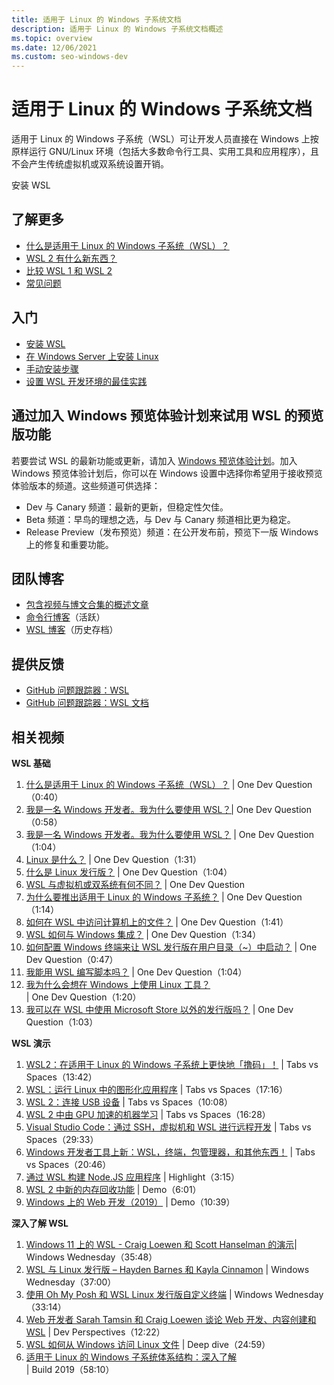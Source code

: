 ```yaml
---
title: 适用于 Linux 的 Windows 子系统文档
description: 适用于 Linux 的 Windows 子系统文档概述
ms.topic: overview
ms.date: 12/06/2021
ms.custom: seo-windows-dev
---
```


# 适用于 Linux 的 Windows 子系统文档

适用于 Linux 的 Windows 子系统（WSL）可让开发人员直接在 Windows 上按原样运行 GNU/Linux 环境（包括大多数命令行工具、实用工具和应用程序），且不会产生传统虚拟机或双系统设置开销。

<Link to="install" className="button button--primary">安装 WSL</Link>

## 了解更多

* [什么是适用于 Linux 的 Windows 子系统（WSL）？](about.md)
* [WSL 2 有什么新东西？](compare-versions.md#whats-new-in-wsl-2)
* [比较 WSL 1 和 WSL 2](compare-versions.md)
* [常见问题](faq.md)

## 入门

* [安装 WSL](install.md)
* [在 Windows Server 上安装 Linux](install-on-server.md)
* [手动安装步骤](install-manual.md)
* [设置 WSL 开发环境的最佳实践](./setup/environment.md)

## 通过加入 Windows 预览体验计划来试用 WSL 的预览版功能

若要尝试 WSL 的最新功能或更新，请加入 [Windows 预览体验计划](https://insider.windows.com/getting-started)。加入 Windows 预览体验计划后，你可以在 Windows 设置中选择你希望用于接收预览体验版本的频道。这些频道可供选择：

* Dev 与 Canary 频道：最新的更新，但稳定性欠佳。
* Beta 频道：早鸟的理想之选，与 Dev 与 Canary 频道相比更为稳定。
* Release Preview（发布预览）频道：在公开发布前，预览下一版 Windows 上的修复和重要功能。

## 团队博客

* [包含视频与博文合集的概述文章](https://blogs.msdn.microsoft.com/commandline/learn-about-windows-console-and-windows-subsystem-for-linux-wsl/)
* [命令行博客](https://blogs.msdn.microsoft.com/commandline/)（活跃）
* [WSL 博客](https://learn.microsoft.com/zh-cn/archive/blogs/wsl/)（历史存档）

## 提供反馈

* [GitHub 问题跟踪器：WSL](https://github.com/microsoft/WSL/issues)
* [GitHub 问题跟踪器：WSL 文档](https://github.com/MicrosoftDocs/WSL/issues)

## 相关视频

**WSL 基础**

1. [什么是适用于 Linux 的 Windows 子系统（WSL）？](https://www.youtube.com/watch?v=NYGMY9c90Oo) | One Dev Question（0:40）
1. [我是一名 Windows 开发者。我为什么要使用 WSL？|](https://www.youtube.com/watch?v=sqdHy1rC2t4) One Dev Question（0:58）
1. [我是一名 Windows 开发者。我为什么要使用 WSL？](https://www.youtube.com/watch?v=75JBKfAqH3I) | One Dev Question（1:04）
1. [Linux 是什么？](https://www.youtube.com/watch?v=jx5I-8_arqM) | One Dev Question（1:31）
1. [什么是 Linux 发行版？](https://www.youtube.com/watch?v=WnzKfwL3Iy0) | One Dev Question（1:04）
1. [WSL 与虚拟机或双系统有何不同？](https://www.youtube.com/watch?v=UMQ5GQix0rs) | One Dev Question
1. [为什么要推出适用于 Linux 的 Windows 子系统？](https://www.youtube.com/watch?v=b9I7NZHni5c) | One Dev Question（1:14）
1. [如何在 WSL 中访问计算机上的文件？](https://www.youtube.com/watch?v=uUaFNRRS9yo&t=2s) | One Dev Question（1:41）
1. [WSL 如何与 Windows 集成？](https://www.youtube.com/watch?v=JuJ_Nx_bFEM) | One Dev Question（1:34）
1. [如何配置 Windows 终端来让 WSL 发行版在用户目录（~）中启动？](https://www.youtube.com/watch?v=n1YSFT5VK-Y) | One Dev Question（0:47）
1. [我能用 WSL 编写脚本吗？](https://www.youtube.com/watch?v=teI6WA48_Rg) | One Dev Question（1:04）
1. [我为什么会想在 Windows 上使用 Linux 工具？](https://www.youtube.com/watch?v=OeomwrHLAR4) | One Dev Question（1:20）
1. [我可以在 WSL 中使用 Microsoft Store 以外的发行版吗？](https://www.youtube.com/watch?v=AfhDwVASD2c) | One Dev Question（1:03）

**WSL 演示**

1. [WSL2：在适用于 Linux 的 Windows 子系统上更快地「撸码」！](https://www.youtube.com/watch?v=MrZolfGm8Zk&t=3s) | Tabs vs Spaces（13:42）
1. [WSL：运行 Linux 中的图形化应用程序](https://www.youtube.com/watch?v=kC3eWRPzeWw) | Tabs vs Spaces（17:16）
1. [WSL 2：连接 USB 设备](https://www.youtube.com/watch?v=I2jOuLU4o8E) | Tabs vs Spaces（10:08）
1. [WSL 2 中由 GPU 加速的机器学习](https://www.youtube.com/watch?v=PdxXlZJiuxA) | Tabs vs Spaces（16:28）
1. [Visual Studio Code：通过 SSH，虚拟机和 WSL 进行远程开发](https://www.youtube.com/watch?v=XkLjxr9iQ-8&t=1s) | Tabs vs Spaces（29:33）
1. [Windows 开发者工具上新：WSL，终端，包管理器，和其他东西！](https://www.youtube.com/watch?v=m5tt9mDRPSw) | Tabs vs Spaces（20:46）
1. [通过 WSL 构建 Node.JS 应用程序](https://www.youtube.com/watch?v=lOXatmtBb88) | Highlight（3:15）
1. [WSL 2 中新的内存回收功能](https://www.youtube.com/watch?v=K9GPOHrZgr4) | Demo（6:01）
1. [Windows 上的 Web 开发（2019）](https://www.youtube.com/watch?v=UxWN1BBr1bM) | Demo（10:39）

**深入了解 WSL**

1. [Windows 11 上的 WSL - Craig Loewen 和 Scott Hanselman 的演示](https://www.youtube.com/watch?v=pNwatyeXplY)| Windows Wednesday（35:48）
1. [WSL 与 Linux 发行版 – Hayden Barnes 和 Kayla Cinnamon](https://www.youtube.com/watch?v=kCB3gO32SPs) | Windows Wednesday（37:00）
1. [使用 Oh My Posh 和 WSL Linux 发行版自定义终端](https://www.youtube.com/watch?v=uO_F5W2LbSk) | Windows Wednesday（33:14）
1. [Web 开发者 Sarah Tamsin 和 Craig Loewen 谈论 Web 开发、内容创建和 WSL](https://www.youtube.com/watch?v=ySS8Re6LDTQ) | Dev Perspectives（12:22）
1. [WSL 如何从 Windows 访问 Linux 文件](https://www.youtube.com/watch?v=63wVlI9B3Ac&t=45s) | Deep dive（24:59）
1. [适用于 Linux 的 Windows 子系统体系结构：深入了解](https://www.youtube.com/watch?v=lwhMThePdIo) | Build 2019（58:10）
